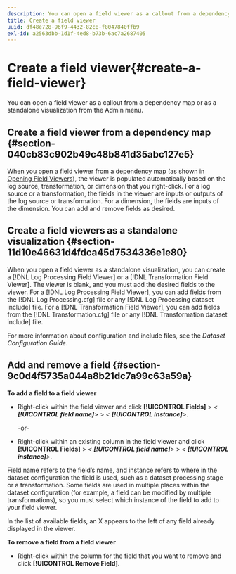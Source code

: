 ```yaml
---
description: You can open a field viewer as a callout from a dependency map or as a standalone visualization from the Admin menu.
title: Create a field viewer
uuid: df48e728-96f9-4432-82c8-f8047840ffb9
exl-id: a2563dbb-1d1f-4ed8-b73b-6ac7a2687405
---
```

# Create a field viewer{#create-a-field-viewer}

You can open a field viewer as a callout from a dependency map or as a standalone visualization from the Admin menu.

## Create a field viewer from a dependency map {#section-040cb83c902b49c48b841d35abc127e5}

When you open a field viewer from a dependency map (as shown in [Opening Field Viewers](../../../../../home/c-get-started/c-admin-intrf/c-dataset-mgrs/c-dep-maps/c-opn-field-vwrs.md#concept-0f0738ac50804a33818487222c337c27)), the viewer is populated automatically based on the log source, transformation, or dimension that you right-click. For a log source or a transformation, the fields in the viewer are inputs or outputs of the log source or transformation. For a dimension, the fields are inputs of the dimension. You can add and remove fields as desired.

## Create a field viewers as a standalone visualization {#section-11d10e46631d4fdca45d7534336e1e80}

When you open a field viewer as a standalone visualization, you can create a [!DNL Log Processing Field Viewer] or a [!DNL Transformation Field Viewer]. The viewer is blank, and you must add the desired fields to the viewer. For a [!DNL Log Processing Field Viewer], you can add fields from the [!DNL Log Processing.cfg] file or any [!DNL Log Processing dataset include] file. For a [!DNL Transformation Field Viewer], you can add fields from the [!DNL Transformation.cfg] file or any [!DNL Transformation dataset include] file.

For more information about configuration and include files, see the *Dataset Configuration Guide*.

## Add and remove a field {#section-9c0d4f5735a044a8b21dc7a99c63a59a}

**To add a field to a field viewer**

* Right-click within the field viewer and click **[!UICONTROL Fields]** > *< **[!UICONTROL field name]**>* > *< **[!UICONTROL instance]**>*.

  -or- 

* Right-click within an existing column in the field viewer and click **[!UICONTROL Fields]** > *< **[!UICONTROL field name]**>* > *< **[!UICONTROL instance]**>*.

Field name refers to the field’s name, and instance refers to where in the dataset configuration the field is used, such as a dataset processing stage or a transformation. Some fields are used in multiple places within the dataset configuration (for example, a field can be modified by multiple transformations), so you must select which instance of the field to add to your field viewer.

In the list of available fields, an X appears to the left of any field already displayed in the viewer.

**To remove a field from a field viewer**

* Right-click within the column for the field that you want to remove and click **[!UICONTROL Remove Field]**.
